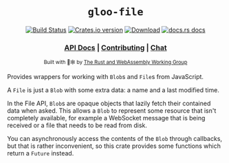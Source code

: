<div align="center">

  <h1><code>gloo-file</code></h1>

  <p>
    <a href="https://dev.azure.com/rustwasm/gloo/_build?definitionId=6"><img src="https://img.shields.io/azure-devops/build/rustwasm/gloo/6.svg?style=flat-square" alt="Build Status" /></a>
    <a href="https://crates.io/crates/gloo-file"><img src="https://img.shields.io/crates/v/gloo-file.svg?style=flat-square" alt="Crates.io version" /></a>
    <a href="https://crates.io/crates/gloo-file"><img src="https://img.shields.io/crates/d/gloo-file.svg?style=flat-square" alt="Download" /></a>
    <a href="https://docs.rs/gloo-file"><img src="https://img.shields.io/badge/docs-latest-blue.svg?style=flat-square" alt="docs.rs docs" /></a>
  </p>

  <h3>
    <a href="https://docs.rs/gloo-file">API Docs</a>
    <span> | </span>
    <a href="https://github.com/rustwasm/gloo/blob/master/CONTRIBUTING.md">Contributing</a>
    <span> | </span>
    <a href="https://discordapp.com/channels/442252698964721669/443151097398296587">Chat</a>
  </h3>

  <sub>Built with 🦀🕸 by <a href="https://rustwasm.github.io/">The Rust and WebAssembly Working Group</a></sub>
</div>

Provides wrappers for working with `Blob`s and `File`s from JavaScript.

A `File` is just a `Blob` with some extra data: a name and a last modified time.

In the File API, `Blob`s are opaque objects that lazily fetch their contained data when
asked. This allows a `Blob` to represent some resource that isn't completely available, for
example a WebSocket message that is being received or a file that needs to be read from disk.

You can asynchronously access the contents of the `Blob` through callbacks,
but that is rather inconvenient, so this crate provides some functions which
return a `Future` instead.
